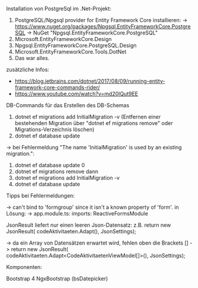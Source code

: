 Installation von PostgreSql im .Net-Projekt:

1. PostgreSQL/Npgsql provider for Entity Framework Core installieren:
   -> https://www.nuget.org/packages/Npgsql.EntityFrameworkCore.PostgreSQL
   -> NuGet "Npgsql.EntityFrameworkCore.PostgreSQL"
3. Microsoft.EntityFrameworkCore.Design
4. Npgsql.EntityFrameworkCore.PostgreSQL.Design
5. Microsoft.EntityFrameworkCore.Tools.DotNet 
6. Das war alles. 

zusätzliche Infos: 
- https://blog.jetbrains.com/dotnet/2017/08/09/running-entity-framework-core-commands-rider/
- https://www.youtube.com/watch?v=md20lQut9EE

DB-Commands für das Erstellen des DB-Schemas
1. dotnet ef migrations add InitialMigration -v  (Entfernen einer bestehenden Migration über "dotnet ef migrations remove" oder Migrations-Verzeichnis löschen)
2. dotnet ef database update

-> bei Fehlermeldung "The name 'InitialMigration' is used by an existing migration.":
1. dotnet ef database update 0
2. dotnet ef migrations remove
dann
3. dotnet ef migrations add InitialMigration -v
4. dotnet ef database update

Tipps bei Fehlermeldungen:

-> can't bind to 'formgroup' since it isn't a known property of 'form'. in
Lösung:
-> app.module.ts: imports: ReactiveFormsModule

JsonResult liefert nur einen leeren Json-Datensatz:
z.B. 
   return new JsonResult(
                codeAktivitaeten.Adapt<CodeAktivitaetenViewModel>(),
                JsonSettings);
                
-> da ein Array von Datensätzen erwartet wird, fehlen oben die Brackets []
-> return new JsonResult(
                   codeAktivitaeten.Adapt<CodeAktivitaetenViewModel[]>(),
                   JsonSettings); 
                   
Komponenten:

Bootstrap 4
NgxBootstrap (bsDatepicker)                                
